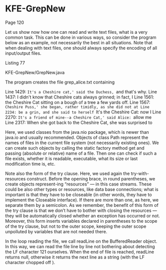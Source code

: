 # KFE-GrepNew

Page 120

Let us show now how one can read and write text files, what is a very common task. This can be done in various ways, so consider the program below as an example, not necessarily the best in all situations. Note that when dealing with text files, one should always specify the encoding of all input/output files.

Listing 77

KFE-GrepNew/GrepNew.java

The program creates the file grep_alice.txt containing

Line 1429: `It's a Cheshire cat,' said the Duchess, `and that's why.
Line 1437: I didn't know that Cheshire cats always grinned; in fact, I
Line 1561: the Cheshire Cat sitting on a bough of a tree a few yards off.
Line 1567: `Cheshire Puss,' she began, rather timidly, as she did not at
Line 2234: be a grin, and she said to herself `It's the Cheshire Cat: now I
Line 2270: `It's a friend of mine--a Cheshire Cat,' said Alice: `allow me
Line 2317: When she got back to the Cheshire Cat, she was surprised to

Here, we used classes from the java.nio package, which is newer than java.io and usually recommended. Objects of class Path represent the names of files in the current file system (not necessarily existing ones). We can create such objects by calling the static factory method get and passing (absolute or relative) name of a file. Then one can check if such a file exists, whether it is readable, executable, what its size or last modification time is, etc.

Note also the form of the try clause. Here, we used again the try-with-resources construct. Before the opening brace, in round parentheses, we create objects represent-ing “resources” — in this case streams. These could be also other types or resources, like data base connections; what is important is that they have to be closeable (in other words, they have to implement the Closeable interface). If there are more than one, as here, we separate them by a semicolon. As we remember, the benefit of this form of the try clause is that we don’t have to bother with closing the resources — they will be automatically closed whether an exception has occurred or not. Moreover, this form inserts variables declared in parentheses to the scope of the try clause, but not to the outer scope, keeping the outer scope unpolluted by variables that are not needed there.

In the loop reading the file, we call readLine on the BufferedReader object. In this way, we can read the file line by line not bothering about detecting the LF character 121 ourselves. When the end of file is reached, readLine returns null, otherwise it returns the next line as a string (with the LF character chopped off ).
